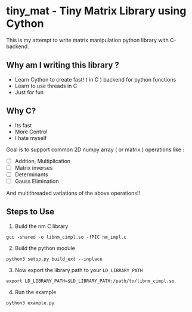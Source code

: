 # tiny_mat - Tiny Matrix Library using Cython

This is my attempt to write matrix manipulation python library with C-backend.

## Why am I writing this library ?
* Learn Cython to create fast! ( in C )  backend for python functions
* Learn to use threads in C
* Just for fun

## Why C?
* Its fast
* More Control
* I hate myself

Goal is to support common 2D numpy array ( or matrix ) operations like :
- [ ] Addtion, Multiplication
- [ ] Matrix inverses
- [ ] Determinants
- [ ] Gauss Elimination

And multithreaded variations of the above operations!!

## Steps to Use
1. Build the nm C library
```shell 
gcc -shared -o libnm_cimpl.so -fPIC nm_impl.c
```
2. Build the python module
```shell 
python3 setup.py build_ext --inplace
```
3. Now export the library path to your ```LD_LIBRARY_PATH```
``` shell
export LD_LIBRARY_PATH=$LD_LIBRARY_PATH:/path/to/libnm_cimpl.so
```
4. Run the example
```shell
python3 example.py
```